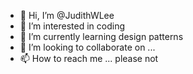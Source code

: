 - 👋 Hi, I’m @JudithWLee
- 👀 I’m interested in coding
- 🌱 I’m currently learning design patterns
- 💞️ I’m looking to collaborate on ...
- 📫 How to reach me ... please not

<!---
JudithWLee/JudithWLee is a ✨ special ✨ repository because its `README.md` (this file) appears on your GitHub profile.
You can click the Preview link to take a look at your changes.
--->

